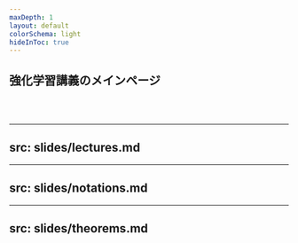 ```yaml
---
maxDepth: 1
layout: default
colorSchema: light
hideInToc: true
---
```


## 強化学習講義のメインページ

<br>
<br>

<Toc />

---
src: slides/lectures.md
---

---
src: slides/notations.md
---

---
src: slides/theorems.md
---